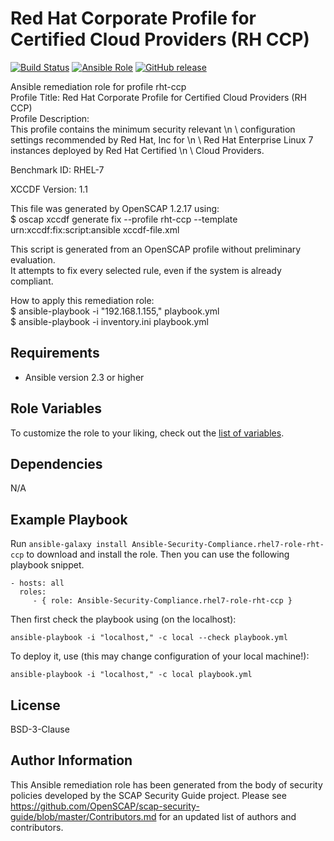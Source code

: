 Red Hat Corporate Profile for Certified Cloud Providers (RH CCP)
=========

[![Build Status](https://travis-ci.org/RedHatOfficial/ansible-rhel7-rht-ccp-role.svg?branch=master)](https://travis-ci.org/RedHatOfficial/ansible-rhel7-rht-ccp-role)
[![Ansible Role](https://img.shields.io/ansible/role/26068.svg)](https://galaxy.ansible.com/RedHatOfficial/rhel7-rht-ccp-role)
[![GitHub release](https://img.shields.io/github/release/RedHatOfficial/ansible-rhel7-rht-ccp-role.svg)](https://github.com/RedHatOfficial/ansible-rhel7-rht-ccp-role/releases/latest)

Ansible remediation role for profile rht-ccp  
Profile Title:  Red Hat Corporate Profile for Certified Cloud Providers (RH CCP)  
Profile Description:  
This profile contains the minimum security relevant \n \ configuration settings recommended by Red Hat, Inc for \n \ Red Hat Enterprise Linux 7 instances deployed by Red Hat Certified \n \ Cloud Providers.  
  
Benchmark ID:  RHEL-7  

XCCDF Version:  1.1  
  
This file was generated by OpenSCAP 1.2.17 using:  
	$ oscap xccdf generate fix --profile rht-ccp --template urn:xccdf:fix:script:ansible xccdf-file.xml   
  
This script is generated from an OpenSCAP profile without preliminary evaluation.  
It attempts to fix every selected rule, even if the system is already compliant.  
  
How to apply this remediation role:  
$ ansible-playbook -i "192.168.1.155," playbook.yml  
$ ansible-playbook -i inventory.ini playbook.yml

Requirements
------------

- Ansible version 2.3 or higher

Role Variables
--------------

To customize the role to your liking, check out the [list of variables](vars/main.yml).

Dependencies
------------

N/A

Example Playbook
----------------

Run `ansible-galaxy install Ansible-Security-Compliance.rhel7-role-rht-ccp` to
download and install the role. Then you can use the following playbook snippet.


    - hosts: all
      roles:
         - { role: Ansible-Security-Compliance.rhel7-role-rht-ccp }


Then first check the playbook using (on the localhost):

    ansible-playbook -i "localhost," -c local --check playbook.yml

To deploy it, use (this may change configuration of your local machine!):

    ansible-playbook -i "localhost," -c local playbook.yml


License
-------

BSD-3-Clause

Author Information
------------------

This Ansible remediation role has been generated from the body of security policies developed by the SCAP Security Guide project. Please see https://github.com/OpenSCAP/scap-security-guide/blob/master/Contributors.md for an updated list of authors and contributors.
